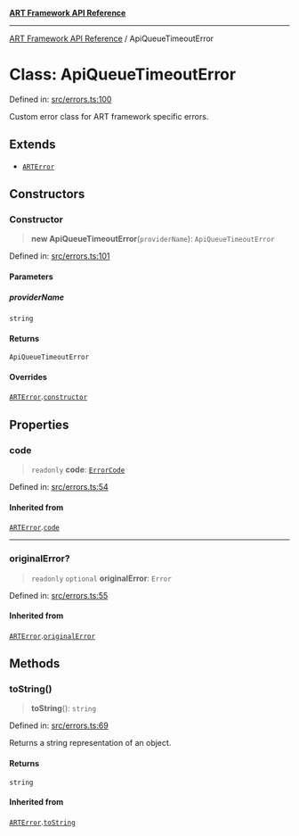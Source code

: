 [**ART Framework API Reference**](../README.md)

***

[ART Framework API Reference](../README.md) / ApiQueueTimeoutError

# Class: ApiQueueTimeoutError

Defined in: [src/errors.ts:100](https://github.com/hashangit/ART/blob/a8524de337702d2ec210d86aff2464ac0aeed73e/src/errors.ts#L100)

Custom error class for ART framework specific errors.

## Extends

- [`ARTError`](ARTError.md)

## Constructors

### Constructor

> **new ApiQueueTimeoutError**(`providerName`): `ApiQueueTimeoutError`

Defined in: [src/errors.ts:101](https://github.com/hashangit/ART/blob/a8524de337702d2ec210d86aff2464ac0aeed73e/src/errors.ts#L101)

#### Parameters

##### providerName

`string`

#### Returns

`ApiQueueTimeoutError`

#### Overrides

[`ARTError`](ARTError.md).[`constructor`](ARTError.md#constructor)

## Properties

### code

> `readonly` **code**: [`ErrorCode`](../enumerations/ErrorCode.md)

Defined in: [src/errors.ts:54](https://github.com/hashangit/ART/blob/a8524de337702d2ec210d86aff2464ac0aeed73e/src/errors.ts#L54)

#### Inherited from

[`ARTError`](ARTError.md).[`code`](ARTError.md#code)

***

### originalError?

> `readonly` `optional` **originalError**: `Error`

Defined in: [src/errors.ts:55](https://github.com/hashangit/ART/blob/a8524de337702d2ec210d86aff2464ac0aeed73e/src/errors.ts#L55)

#### Inherited from

[`ARTError`](ARTError.md).[`originalError`](ARTError.md#originalerror)

## Methods

### toString()

> **toString**(): `string`

Defined in: [src/errors.ts:69](https://github.com/hashangit/ART/blob/a8524de337702d2ec210d86aff2464ac0aeed73e/src/errors.ts#L69)

Returns a string representation of an object.

#### Returns

`string`

#### Inherited from

[`ARTError`](ARTError.md).[`toString`](ARTError.md#tostring)
